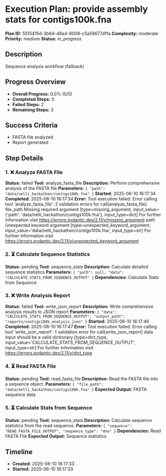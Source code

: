 # Execution Plan: provide assembly stats for contigs100k.fna

**Plan ID:** 5515415d-3b64-48a4-8008-c5a59677d1fa
**Complexity:** moderate
**Priority:** medium
**Status:** in_progress

## Description
Sequence analysis workflow (fallback)

## Progress Overview
- **Overall Progress:** 0.0% (0/5)
- **Completed Steps:** 0
- **Failed Steps:** 2
- **Remaining Steps:** 3

## Success Criteria
- FASTA file analyzed
- Report generated

## Step Details

### 1. ❌ Analyze FASTA File

**Status:** failed
**Tool:** analyze_fasta_file
**Description:** Perform comprehensive analysis of the FASTA file
**Parameters:** `{
  "path": "data/nelli_hackathon/contigs100k.fna"
}`
**Started:** 2025-06-10 16:17:34
**Completed:** 2025-06-10 16:17:34
**Error:** Tool execution failed: Error calling tool 'analyze_fasta_file': 2 validation errors for call[analyze_fasta_file]
file_path
  Missing required argument [type=missing_argument, input_value={'path': 'data/nelli_hackathon/contigs100k.fna'}, input_type=dict]
    For further information visit https://errors.pydantic.dev/2.11/v/missing_argument
path
  Unexpected keyword argument [type=unexpected_keyword_argument, input_value='data/nelli_hackathon/contigs100k.fna', input_type=str]
    For further information visit https://errors.pydantic.dev/2.11/v/unexpected_keyword_argument

### 2. ⏳ Calculate Sequence Statistics

**Status:** pending
**Tool:** sequence_stats
**Description:** Calculate detailed sequence statistics
**Parameters:** `{
  "path": null,
  "data": "CALCULATE_STATS_FROM_SEQUENCE_OUTPUT"
}`
**Dependencies:** Calculate Stats from Sequence

### 3. ❌ Write Analysis Report

**Status:** failed
**Tool:** write_json_report
**Description:** Write comprehensive analysis results to JSON report
**Parameters:** `{
  "data": "CALCULATE_STATS_FROM_SEQUENCE_OUTPUT",
  "output_path": "reports/contigs100k_analysis.json"
}`
**Started:** 2025-06-10 16:17:46
**Completed:** 2025-06-10 16:17:47
**Error:** Tool execution failed: Error calling tool 'write_json_report': 1 validation error for call[write_json_report]
data
  Input should be a valid dictionary [type=dict_type, input_value='CALCULATE_STATS_FROM_SEQUENCE_OUTPUT', input_type=str]
    For further information visit https://errors.pydantic.dev/2.11/v/dict_type

### 4. ⏳ Read FASTA File

**Status:** pending
**Tool:** read_fasta_file
**Description:** Read the FASTA file into a sequence object.
**Parameters:** `{
  "file_path": "data/nelli_hackathon/contigs100k.fna"
}`
**Expected Output:** FASTA sequence data

### 5. ⏳ Calculate Stats from Sequence

**Status:** pending
**Tool:** sequence_stats
**Description:** Calculate sequence statistics from the read sequence.
**Parameters:** `{
  "sequence": "READ_FASTA_FILE_OUTPUT",
  "sequence_type": "dna"
}`
**Dependencies:** Read FASTA File
**Expected Output:** Sequence statistics


## Timeline

- **Created:** 2025-06-10 16:17:33
- **Started:** 2025-06-10 16:17:33
